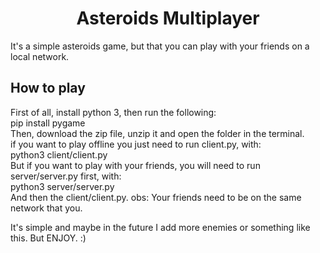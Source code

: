 <h1 align=center>Asteroids Multiplayer</h1>
<p>It's a simple asteroids game, but that you can play with your friends on a local network.</p>
<h2>How to play </h2>
<p>
First of all, install python 3, then run the following:<br/>
pip install pygame<br/>
Then, download the zip file, unzip it and open the folder in the terminal.<br/>
if you want to play offline you just need to run client.py, with: <br/>
python3 client/client.py <br/>
But if you want to play with your friends, you will need to run server/server.py first, with: <br/>
python3 server/server.py<br/>
And then the client/client.py. obs: Your friends need to be on the same network that you.</p>
<p>It's simple and maybe in the future I add more enemies or something like this. But ENJOY. :)</p>
